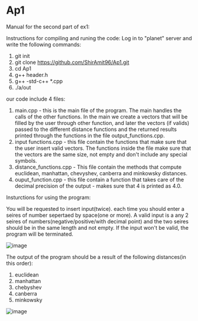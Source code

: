 # Ap1
Manual for the second part of ex1: 

Instructions for compiling and runing the code:
Log in to "planet" server and write the following commands:
1. git init
2. git clone https://github.com/ShirAmit96/Ap1.git
3. cd Ap1 
4. g++ header.h
5. g++ -std-c++ *.cpp
6. ./a/out

our code include 4 files: 
1. main.cpp - this is the main file of the program. The main handles the calls of the other functions. In the main we create a vectors that will be filled by the user through other function, and later the vectors (if valids) passed to the different distance functions and the returned results printed through the functions in the file output_functions.cpp.
2. input functions.cpp - this file contain the functions that make sure that the user insert valid vectors. The functions inside the file make sure that the vectors are the same size, not empty and don't include any special symbols.
3. distance_functions.cpp - This file contain the methods that compute euclidean, manhattan, chevyshev, canberra and minkowsky distances. 
4. ouput_function.cpp - this file contain a function that takes care of the decimal precision of the output - makes sure that 4 is printed as 4.0. 

Insturctions for using the program:

You will be requested to insert input(twice).
each time you should enter a seires of number sepertaed by space(one or more).
A valid input is a any 2 seires of numbers(negative/positive/with decimal point) and the two seires should be in the same length and not empty.
If the input won't be valid, the program will be terminated.

![image](https://user-images.githubusercontent.com/90501635/203612938-ca8c5233-b5fd-4c2d-aedf-94f10dbfbf3f.png)

The output of the program should be a result of the following distances(in this order):
1. euclidean
2. manhattan
3. chebyshev
4. canberra
5. minkowsky

![image](https://user-images.githubusercontent.com/90501635/203612993-2ef00671-1ec5-47d8-926a-decb0e942784.png)

